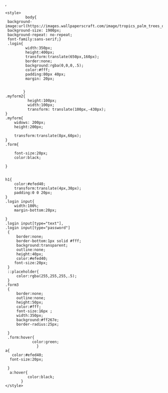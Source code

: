 ,<!DOCTYPE html>
<html>
<head>
    <!-- <meta charset="utf-8" />
    <meta http-equiv="X-UA-Compatible" content="IE=edge">
    <title>Page Title</title>
    <meta name="viewport" content="width=device-width, initial-scale=1"> -->
    <link rel="stylesheet" type="text/css" media="screen" href="main1.css" />
         
    <style>
             body{
     background-image:url(https://images.wallpaperscraft.com/image/tropics_palm_trees_ocean_vacation_shore_96771_3840x2400.jpg);
     background-size: 1900px;
     background-repeat: no-repeat;
     font-family:sans-serif;}
     .login{
             width:350px;
             height:400px;
             transform:translate(650px,160px);
             border:none;
             background:rgba(0,0,0,.5);
             color:#fff;
             padding:80px 40px;
             margin: 20px;

           
            }
    .myform2{
              height:100px;
              width:100px;
              transform: translate(100px,-430px);
    }
    .myform{
        widows: 200px;
        height:200px;
        
        transform:translate(8px,60px);
    }
    .form{

        font-size:20px;
        color:black;

    }
    
    
    h1{
        color:#efed40;
        transform:translate(4px,30px);
        padding:0 0 20px;
    }
    .login input{
        width:100%;
        margin-bottom:20px;
        
    }
    .login input[type="text"],
    .login input[type="password"]
     {
         border:none;
         border-bottom:1px solid #fff;
         background:transparent;
         outline:none;
         height:40px;
         color:#efed40;
        font-size:20px;
     }
     ::placeholder{
         color:rgba(255,255,255,.5);
     }
    .form3
     {
         border:none;
         outline:none;
         height:50px;
         color:#fff;
         font-size:16px ;
         width:350px;
         background:#ff267e;
         border-radius:25px;

     }
     .form:hover{
                color:green;
                  }
    a{
       color:#efed40;
      font-size:20px;
       
     }
      a:hover{
              color:black;
           }
    </style>
</head>
<body>
<!--     
       <input type="text" name="hay" id="myform" placeholder="enter your name ">
          
         <button onclick="myvalidation()">click me </button>
 -->
 <div class="login">
      <h1>login here</h1>
    <form class="myform">
        <label  class="form1">username</label>
        <input class="form2" type="text" name="username" placeholder="HARISH "></br>
        
        <label class="form1">password</label>
        <input class="form6" type="password" name="password" placeholder="patidar"></br>
   
        <button class="form3"  type="submit" >login</button>
        <a href="#" >forget password</a>
    </form>
    <img class="myform2" src="https://www.iconfinder.com/icons/403019/download/png/512"/>

       
</div>  
    
</body>
</html>
